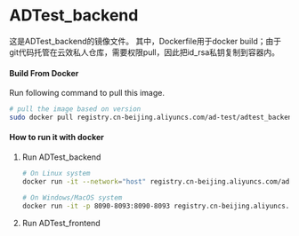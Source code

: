 # ADTest_backend
这是ADTest_backend的镜像文件。
其中，Dockerfile用于docker build；由于git代码托管在云效私人仓库，需要权限pull，因此把id_rsa私钥复制到容器内。

#### Build From Docker

Run following command to pull this image.

```bash
# pull the image based on version
sudo docker pull registry.cn-beijing.aliyuncs.com/ad-test/adtest_backend:[镜像版本号]
```

#### How to run it with docker

1. Run ADTest_backend

   ```sh
   # On Linux system
   docker run -it --network="host" registry.cn-beijing.aliyuncs.com/ad-test/adtest_backend:[镜像版本号]
   
   # On Windows/MacOS system
   docker run -it -p 8090-8093:8090-8093 registry.cn-beijing.aliyuncs.com/ad-test/adtest_backend:[镜像版本号]
   ```
2. Run ADTest_frontend

